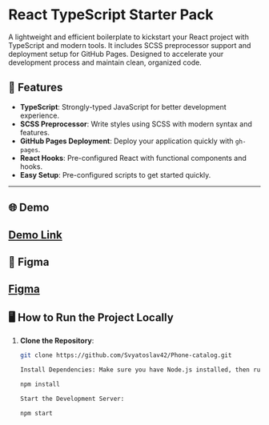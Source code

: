 # React TypeScript Starter Pack

A lightweight and efficient boilerplate to kickstart your React project with TypeScript and modern tools. It includes SCSS preprocessor support and deployment setup for GitHub Pages. Designed to accelerate your development process and maintain clean, organized code.

## 🚀 Features
- **TypeScript**: Strongly-typed JavaScript for better development experience.
- **SCSS Preprocessor**: Write styles using SCSS with modern syntax and features.
- **GitHub Pages Deployment**: Deploy your application quickly with `gh-pages`.
- **React Hooks**: Pre-configured React with functional components and hooks.
- **Easy Setup**: Pre-configured scripts to get started quickly.

---

## 🌐 Demo

[Demo Link](https://svyatoslav42.github.io/Phone-catalog/)
---

## 🎨 Figma

[Figma](https://www.figma.com/design/lSR1m42L9YwzQwzzxKwHpw/THE-MET?node-id=8590-29&node-type=canvas&t=Glx7B6NrcznrGyPD-0)
---

## 🖥️ How to Run the Project Locally

1. **Clone the Repository**:
   ```bash
   git clone https://github.com/Svyatoslav42/Phone-catalog.git

   Install Dependencies: Make sure you have Node.js installed, then run:

   npm install

   Start the Development Server:

   npm start